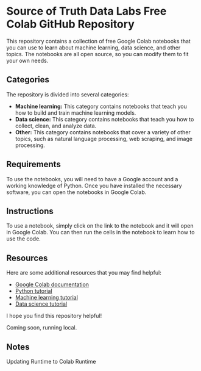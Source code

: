 # Source of Truth Data Labs Free Colab GitHub Repository

This repository contains a collection of free Google Colab notebooks that you can use to learn about machine learning, data science, and other topics. The notebooks are all open source, so you can modify them to fit your own needs.

## Categories

The repository is divided into several categories:

* **Machine learning:** This category contains notebooks that teach you how to build and train machine learning models.
* **Data science:** This category contains notebooks that teach you how to collect, clean, and analyze data.
* **Other:** This category contains notebooks that cover a variety of other topics, such as natural language processing, web scraping, and image processing.

## Requirements

To use the notebooks, you will need to have a Google account and a working knowledge of Python. Once you have installed the necessary software, you can open the notebooks in Google Colab.

## Instructions

To use a notebook, simply click on the link to the notebook and it will open in Google Colab. You can then run the cells in the notebook to learn how to use the code.

## Resources

Here are some additional resources that you may find helpful:

* [Google Colab documentation](https://colab.research.google.com/notebooks/intro.ipynb)
* [Python tutorial](https://docs.python.org/3/tutorial/)
* [Machine learning tutorial](https://scikit-learn.org/stable/tutorial/basic/tutorial.html)
* [Data science tutorial](https://www.datacamp.com/courses/data-science-intro)

I hope you find this repository helpful!

Coming soon, running local.

## Notes

Updating Runtime to Colab Runtime
